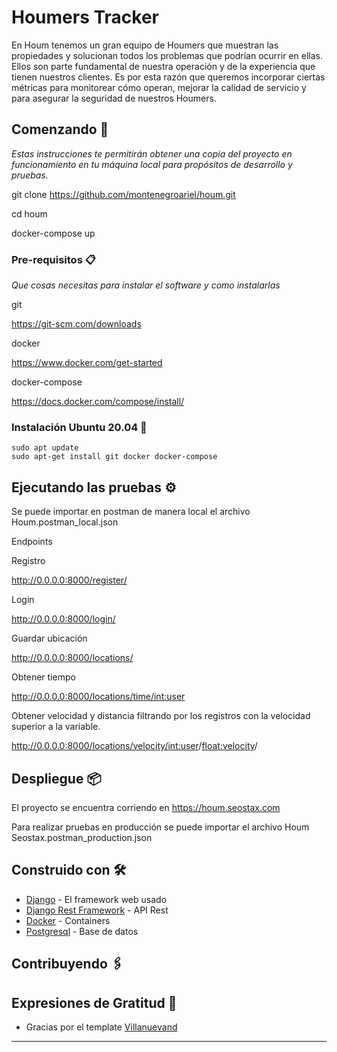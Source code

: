 # Houmers Tracker

En Houm tenemos un gran equipo de Houmers que muestran las propiedades y solucionan todos los problemas que podrían ocurrir en ellas. Ellos son parte fundamental de nuestra operación y de la experiencia que tienen nuestros clientes. Es por esta razón que queremos incorporar ciertas métricas para monitorear cómo operan, mejorar la calidad de servicio y para asegurar la seguridad de nuestros Houmers.

## Comenzando 🚀

_Estas instrucciones te permitirán obtener una copia del proyecto en funcionamiento en tu máquina local para propósitos de desarrollo y pruebas._

git clone https://github.com/montenegroariel/houm.git

cd houm

docker-compose up

### Pre-requisitos 📋

_Que cosas necesitas para instalar el software y como instalarlas_

git

https://git-scm.com/downloads

docker

https://www.docker.com/get-started

docker-compose

https://docs.docker.com/compose/install/


### Instalación Ubuntu 20.04 🔧

```
sudo apt update
sudo apt-get install git docker docker-compose
```

## Ejecutando las pruebas ⚙️

Se puede importar en postman de manera local el archivo 
Houm.postman_local.json

Endpoints

Registro

http://0.0.0.0:8000/register/

Login

http://0.0.0.0:8000/login/

Guardar ubicación

http://0.0.0.0:8000/locations/

Obtener tiempo

http://0.0.0.0:8000/locations/time/<int:user>

Obtener velocidad y distancia filtrando por los registros con la velocidad superior a la variable.

http://0.0.0.0:8000/locations/velocity/<int:user>/<float:velocity>/



## Despliegue 📦

El proyecto se encuentra corriendo en https://houm.seostax.com

Para realizar pruebas en producción se puede importar el archivo 
Houm Seostax.postman_production.json

## Construido con 🛠️


* [Django](https://www.djangoproject.com/) - El framework web usado
* [Django Rest Framework](https://www.django-rest-framework.org/) - API Rest
* [Docker](https://www.docker.com/) - Containers
* [Postgresql](https://www.postgresql.org/) - Base de datos

## Contribuyendo 🖇️


## Expresiones de Gratitud 🎁

* Gracias por el template [Villanuevand](https://github.com/Villanuevand)
---
